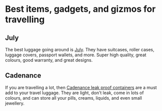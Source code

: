 # Best items, gadgets, and gizmos for travelling

## July

The best luggage going around is [July](https://july.com/au/). They have suitcases, roller cases, luggage covers, passport wallets, and more. Super high quality, great colours, good warranty, and great designs.

## Cadenance

If you are travelling a lot, then [Cadenance leak proof containers](https://keepyourcadence.com/) are a must add to your travel luggage. They are light, don't leak, come in lots of colours, and can store all your pills, creams, liquids, and even small jewellery.
